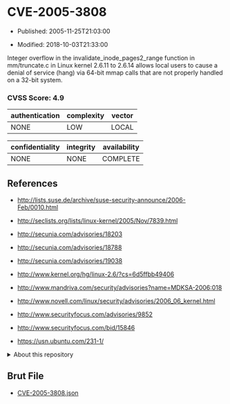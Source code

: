 # CVE-2005-3808

- Published: 2005-11-25T21:03:00

- Modified: 2018-10-03T21:33:00

Integer overflow in the invalidate_inode_pages2_range function in mm/truncate.c in Linux kernel 2.6.11 to 2.6.14 allows local users to cause a denial of service (hang) via 64-bit mmap calls that are not properly handled on a 32-bit system.

### CVSS Score: **4.9**

| authentication | complexity | vector |
| --- | --- | --- |
| NONE | LOW | LOCAL |

| confidentiality | integrity | availability |
| --- | --- | --- |
| NONE | NONE | COMPLETE |

## References

* http://lists.suse.de/archive/suse-security-announce/2006-Feb/0010.html

* http://seclists.org/lists/linux-kernel/2005/Nov/7839.html

* http://secunia.com/advisories/18203

* http://secunia.com/advisories/18788

* http://secunia.com/advisories/19038

* http://www.kernel.org/hg/linux-2.6/?cs=6d5ffbb49406

* http://www.mandriva.com/security/advisories?name=MDKSA-2006:018

* http://www.novell.com/linux/security/advisories/2006_06_kernel.html

* http://www.securityfocus.com/advisories/9852

* http://www.securityfocus.com/bid/15846

* https://usn.ubuntu.com/231-1/

<details>
<summary>About this repository</summary> 

  This repository is part of the project [Live Hack CVE](https://github.com/Live-Hack-CVE). Main website can be found [www.live-hack.org](https://www.live-hack.org) 
  
  Made by [Sn0wAlice](https://github.com/Sn0wAlice) for the people that care about security and need to have a feed of the latest CVEs. Hope you enjoy it, don't forget to star the repo and follow me on [Twitter](https://twitter.com/Sn0wAlice) and [Github](https://github.com/Sn0wAlice). And that is my [personnal website](https://www.alice-snow.me/)

  - [Home Page](https://github.com/Live-Hack-CVE)
  - [Framework](https://github.com/Live-Hack-CVE/cve-framework)
  - [CVE database](https://github.com/Live-Hack-CVE/full_database)
  - [Changelog](https://github.com/Live-Hack-CVE/Changelog)
</details>

## Brut File

* [CVE-2005-3808.json](https://raw.githubusercontent.com/Live-Hack-CVE/full_database/main/cves/2005/CVE-2005-3808.json)

